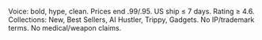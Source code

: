 Voice: bold, hype, clean. Prices end .99/.95. US ship ≤ 7 days. Rating ≥ 4.6.
Collections: New, Best Sellers, AI Hustler, Trippy, Gadgets.
No IP/trademark terms. No medical/weapon claims.
